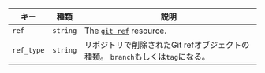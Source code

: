 | キー         | 種類       | 説明                                                       |
| ---------- | -------- | -------------------------------------------------------- |
| `ref`      | `string` | The [`git ref`](/v3/git/refs/#get-a-reference) resource. |
| `ref_type` | `string` | リポジトリで削除されたGit refオブジェクトの種類。 `branch`もしくは`tag`になる。       |
